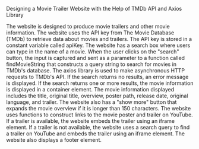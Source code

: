 Designing a Movie Trailer Website with the Help of TMDb API and Axios Library

The website is designed to produce movie trailers and other movie information.
The website uses the API key from The Movie Database (TMDb) to retrieve data about movies and trailers.
The API key is stored in a constant variable called apiKey.
The website has a search box where users can type in the name of a movie.
When the user clicks on the "search" button, the input is captured and sent as a parameter to a function called findMovieString that constructs a query string to search for movies in TMDb's database.
The axios library is used to make asynchronous HTTP requests to TMDb's API.
If the search returns no results, an error message is displayed.
If the search returns one or more results, the movie information is displayed in a container element.
The movie information displayed includes the title, original title, overview, poster path, release date, original language, and trailer.
The website also has a "show more" button that expands the movie overview if it is longer than 150 characters.
The website uses functions to construct links to the movie poster and trailer on YouTube.
If a trailer is available, the website embeds the trailer using an iframe element.
If a trailer is not available, the website uses a search query to find a trailer on YouTube and embeds the trailer using an iframe element.
The website also displays a footer element.